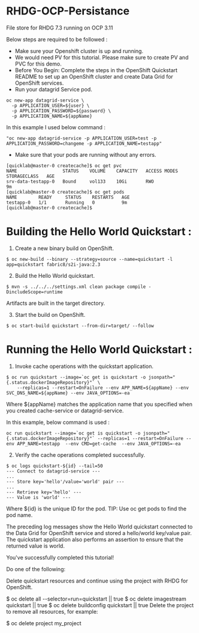 # RHDG-OCP-Persistance
File store for RHDG 7.3 running on OCP 3.11

Below steps are required to be followed :

- Make sure your Openshift cluster is up and running.
- We would need PV for this tutorial. Please make sure to create PV and PVC for this demo.
- Before You Begin: Complete the steps in the OpenShift Quickstart README to set up an OpenShift cluster and create Data Grid for OpenShift services.
- Run your datagrid Service pod.

~~~
oc new-app datagrid-service \
  -p APPLICATION_USER=${user} \
  -p APPLICATION_PASSWORD=${password} \
  -p APPLICATION_NAME=${appName}
~~~

In this example I used below command :

~~~
"oc new-app datagrid-service -p APPLICATION_USER=test -p APPLICATION_PASSWORD=changeme -p APPLICATION_NAME=testapp"
~~~

- Make sure that your pods are running without any errors.

~~~
[quicklab@master-0 createcache]$ oc get pvc
NAME                 STATUS    VOLUME    CAPACITY   ACCESS MODES   STORAGECLASS   AGE
srv-data-testapp-0   Bound     vol133    10Gi       RWO                           9m
[quicklab@master-0 createcache]$ oc get pods
NAME        READY     STATUS    RESTARTS   AGE
testapp-0   1/1       Running   0          9m
[quicklab@master-0 createcache]$ 
~~~

# Building the Hello World Quickstart :

1. Create a new binary build on OpenShift.

~~~
$ oc new-build --binary --strategy=source --name=quickstart -l app=quickstart fabric8/s2i-java:2.3
~~~

2. Build the Hello World quickstart.
~~~
$ mvn -s ../../../settings.xml clean package compile -DincludeScope=runtime
~~~

Artifacts are built in the target directory.

3. Start the build on OpenShift.
~~~
$ oc start-build quickstart --from-dir=target/ --follow
~~~

# Running the Hello World Quickstart :

1. Invoke cache operations with the quickstart application.

~~~
$ oc run quickstart --image=`oc get is quickstart -o jsonpath="{.status.dockerImageRepository}"` \
    --replicas=1 --restart=OnFailure --env APP_NAME=${appName} --env SVC_DNS_NAME=${appName} --env JAVA_OPTIONS=-ea
~~~
Where ${appName} matches the application name that you specified when you created cache-service or datagrid-service.

In this example, below command is used :

~~~
oc run quickstart --image=`oc get is quickstart -o jsonpath="{.status.dockerImageRepository}"` --replicas=1 --restart=OnFailure --env APP_NAME=testapp  --env CMD=get-cache  --env JAVA_OPTIONS=-ea
~~~

2. Verify the cache operations completed successfully.
~~~
$ oc logs quickstart-${id} --tail=50
--- Connect to datagrid-service ---
...
--- Store key='hello'/value='world' pair ---
...
--- Retrieve key='hello' ---
--- Value is 'world' ---
~~~
Where ${id} is the unique ID for the pod. TIP: Use oc get pods to find the pod name.

The preceding log messages show the Hello World quickstart connected to the Data Grid for OpenShift service and stored a hello/world key/value pair. The quickstart application also performs an assertion to ensure that the returned value is world.

You've successfully completed this tutorial!

Do one of the following:

Delete quickstart resources and continue using the project with RHDG for OpenShift.

$ oc delete all --selector=run=quickstart || true
$ oc delete imagestream quickstart || true
$ oc delete buildconfig quickstart || true
Delete the project to remove all resources, for example:

$ oc delete project my_project

